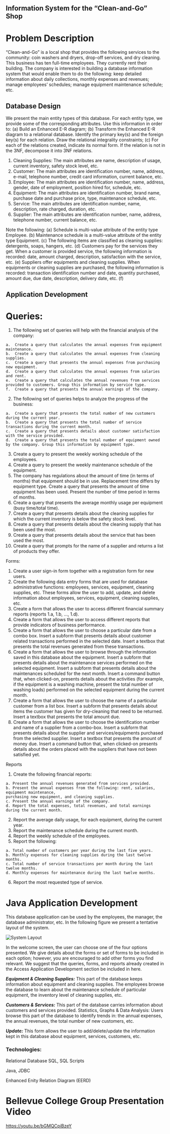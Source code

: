 

## Information System for the “Clean-and-Go” Shop

# Problem Description

“Clean-and-Go” is a local shop that provides the following services to the community: coin washers and dryers, drop-off services, and dry cleaning. This business has ten full-time employees. They currently rent their building. The company is interested in building a database information system that would enable them to do the following: keep detailed information about daily collections, monthly expenses and revenues; manage employees’ schedules; manage equipment maintenance schedule;
etc.

## Database Design

We present the main entity types of this database. For each entity type, we provide some of the corresponding attributes. Use this information in order to: (a) Build an Enhanced E-R diagram; (b) Transform the Enhanced E-R diagram to a relational database. Identify the primary key(s) and the foreign key(s) for each relation. Draw the relational integrality constraints; (c) For each of the relations created, indicate its normal form. If the relation is not in the 3NF, decompose it into 3NF relations.
  1. Cleaning Supplies: The main attributes are name, description of usage, current inventory, safety stock level, etc.
  2. Customer: The main attributes are identification number, name, address, e-mail, telephone number, credit card information, current balance, etc.
  3. Employee: The main attributes are identification number, name, address, gender, date of employment, position hired for, schedule, etc.
  4. Equipment: The main attributes are identification number, brand name, purchase date and purchase price, type, maintenance schedule, etc.
  5. Service: The main attributes are identification number, name, description, rate charged, duration, etc.
  6. Supplier: The main attributes are identification number, name, address, telephone number, current balance, etc.
 
 Note the following:
(a) Schedule is multi-value attribute of the entity type Employee.
(b) Maintenance schedule is a multi-value attribute of the entity type Equipment.
(c) The following items are classified as cleaning supplies: detergents, soaps, hangers, etc.
(d) Customers pay for the services they get. When a customer is provided service, the following
information is recorded: date, amount charged, description, satisfaction with the service, etc.
(e) Suppliers offer equipments and cleaning supplies. When equipments or cleaning supplies are purchased, the following information is recorded: transaction identification number and date,
quantity purchased, amount due, due date, description, delivery date, etc.
(f)

## Application Development

# Queries:
  1.	The following set of queries will help with the financial analysis of the company:
    
    a.	Create a query that calculates the annual expenses from equipment maintenance.
    b.	Create a query that calculates the annual expenses from cleaning supplies.
    c.	Create a query that presents the annual expenses from purchasing new equipment.
    d.	Create a query that calculates the annual expenses from salaries and rent.
    e.	Create a query that calculates the annual revenues from services provided to customers. Group this information by service type.
    f.	Create a query that presents the annual earnings of the company.
    
  2.	The following set of queries helps to analyze the progress of the business:
    
    a.	Create a query that presents the total number of new customers during the current year.
    b.	Create a query that presents the total number of service transactions during the current month.
    c.	Create a query that presents details about customer satisfaction with the service provided.
    d.	Create a query that presents the total number of equipment owned by the company. Group this information by equipment type.
  3.	Create a query to present the weekly working schedule of the employees.
  4.	Create a query to present the weekly maintenance schedule of the equipment.
  5.	The company has regulations about the amount of time (in terms of months) that equipment should be in use. Replacement time differs by equipment type. Create a query that presents the amount of time equipment has been used. Present the number of time period in terms of months.
  6.	Create a query that presents the average monthly usage per equipment (busy time/total time).
  7.	Create a query that presents details about the cleaning supplies for which the current inventory is below the safety stock level.
  8.	Create a query that presents details about the cleaning supply that has been used the most.
  9.	Create a query that presents details about the service that has been used the most.
  10.	Create a query that prompts for the name of a supplier and returns a list of products they offer.


Forms:
  1. Create a user sign-in form together with a registration form for new users.
  2. Create the following data entry forms that are used for database administrative functions:
  employees, services, equipment, cleaning supplies, etc. These forms allow the user to add, update,
  and delete information about employees, services, equipment, cleaning supplies, etc.
  3. Create a form that allows the user to access different financial summary reports (reports 1.a, 1.b,
  ..., 1.d).
  4. Create a form that allows the user to access different reports that provide indicators of business
  performance.
  5. Create a form that allows the user to choose a particular date from a combo box. Insert a subform that presents details about customer related       transactions performed in the selected date. Insert a textbox that presents the total revenues generated from these transactions.
  6. Create a form that allows the user to browse through the information saved in this database about the equipment. Insert a subform that presents details about the maintenance services performed on the selected equipment. Insert a subform that presents details about the maintenances scheduled for the next month. Insert a command button that, when clicked-on, presents details about the activities (for example, if the equipment is a washing machine, present the total number of washing loads) performed on the selected equipment during the current month.
  7. Create a form that allows the user to choose the name of a particular customer from a list box. Insert a subform that presents details about items the customer has given for dry-cleaning that need to be returned. Insert a textbox that presents the total amount due.
  8. Create a form that allows the user to choose the identification number and name of a supplier from a combo-box. Insert a subform that presents details about the supplier and services/equipments purchased from the selected supplier. Insert a textbox that presents the amount of money due. Insert a command button that, when clicked-on presents details about the orders placed with the suppliers that have not been satisfied yet.
  
Reports

  1. Create the following financial reports:
    
    a. Present the annual revenues generated from services provided.
    b. Present the annual expenses from the following: rent, salaries, equipment maintenance,
    purchasing new equipment, and cleaning supplies.
    c. Present the annual earnings of the company.
    d. Report the total expenses, total revenues, and total earnings during the current month.
  2. Report the average daily usage, for each equipment, during the current year.
  3. Report the maintenance schedule during the current month.
  4. Report the weekly schedule of the employees.
  5. Report the following:
    
    a. Total number of customers per year during the last five years.
    b. Monthly expenses for cleaning supplies during the last twelve months.
    c. Total number of service transactions per month during the last twelve months.
    d. Monthly expenses for maintenance during the last twelve months.
  6. Report the most requested type of service.
  

# Java Application Development

This database application can be used by the employees, the manager, the database administrator, etc. In the following figure we present a tentative layout of the system.

![System Layout](https://github.com/vitaliybeinspired/Company-Database-Application/blob/master/System%20Layout.png)

In the welcome screen, the user can choose one of the four options presented. We give details about the forms or set of forms to be included in each option; however, you are encouraged to add other forms you find relevant. We suggest that the queries, forms, and reports already created in the Access Application Development section be included in here.

<em>**Equipment & Cleaning Supplies:**</em> This part of the database keeps information about equipment and cleaning supplies. The employees browse the database to learn about the maintenance schedule of particular equipment, the inventory level of cleaning supplies, etc.

<em>**Customers & Services:**</em> This part of the database carries information about customers and services provided. Statistics, Graphs & Data Analysis: Users browse this part of the database to identify trends in: the annual expenses, the annual revenues, the total number of new customers, etc.

<em>**Update:**</em> This form allows the user to add/delete/update the information kept in this database about equipment, services, customers, etc.


### Technologies:
  
  Relational Database SQL, SQL Scripts
  
  Java, JDBC
  
  Enhanced Enity Relation Diagram (EERD)
  
  


# Bellevue College Group Presentation Video
https://youtu.be/bGMQCpiBzeY
